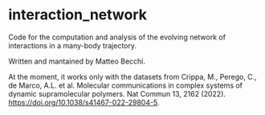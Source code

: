 # interaction_network

Code for the computation and analysis of the evolving network of interactions in a many-body trajectory. 

Written and mantained by Matteo Becchi. 

At the moment, it works only with the datasets from Crippa, M., Perego, C., de Marco, A.L. et al. Molecular communications in complex systems of dynamic supramolecular polymers. Nat Commun 13, 2162 (2022). https://doi.org/10.1038/s41467-022-29804-5. 
